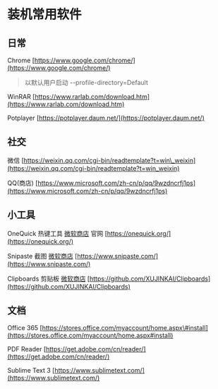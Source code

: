 # 装机常用软件

## 日常

Chrome [https://www.google.com/chrome/](https://www.google.com/chrome/)

> 以默认用户启动 --profile-directory=Default

WinRAR [https://www.rarlab.com/download.htm](https://www.rarlab.com/download.htm)

Potplayer [https://potplayer.daum.net/](https://potplayer.daum.net/)

## 社交

微信 [https://weixin.qq.com/cgi-bin/readtemplate?t=win\_weixin](https://weixin.qq.com/cgi-bin/readtemplate?t=win_weixin)

QQ\(商店\) [https://www.microsoft.com/zh-cn/p/qq/9wzdncrfj1ps](https://www.microsoft.com/zh-cn/p/qq/9wzdncrfj1ps)

## 小工具

OneQuick 热键工具 [微软商店](https://www.microsoft.com/store/apps/9pfn5k6qxt46) 官网 [https://onequick.org/](https://onequick.org/)

Snipaste 截图 [微软商店](https://www.microsoft.com/store/apps/9p1wxpkb68kx) [https://www.snipaste.com/](https://www.snipaste.com/)

Clipboards 剪贴板 [微软商店](https://www.microsoft.com/store/apps/9ND6WDNB4FW7) [https://github.com/XUJINKAI/Clipboards](https://github.com/XUJINKAI/Clipboards)

## 文档

Office 365 [https://stores.office.com/myaccount/home.aspx\#install](https://stores.office.com/myaccount/home.aspx#install)

PDF Reader [https://get.adobe.com/cn/reader/](https://get.adobe.com/cn/reader/)

Sublime Text 3 [https://www.sublimetext.com/](https://www.sublimetext.com/)

